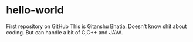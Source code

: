 # hello-world
First repository on GitHub
This is Gitanshu Bhatia.
Doesn't know shit about coding.
But can handle a bit of C,C++ and JAVA.
